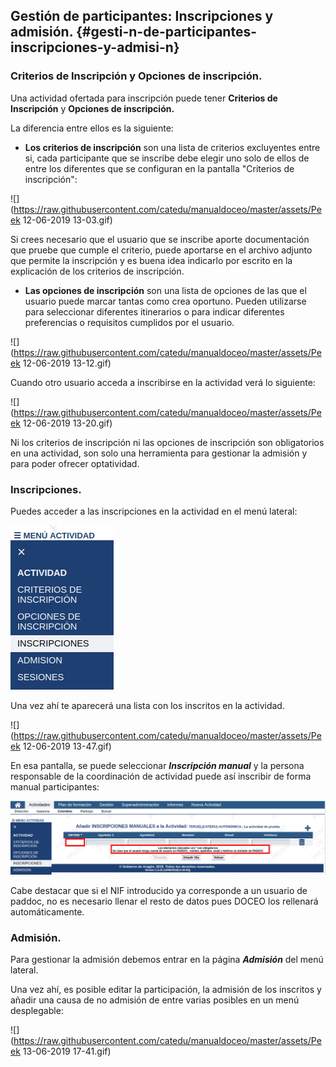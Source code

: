 ## Gestión de participantes: Inscripciones y admisión. {#gesti-n-de-participantes-inscripciones-y-admisi-n}

### Criterios de Inscripción y Opciones de inscripción.

Una actividad ofertada para inscripción puede tener **Criterios de Inscripción** y **Opciones de inscripción.**

La diferencia entre ellos es la siguiente:

* **Los criterios de inscripción** son una lista de criterios excluyentes entre si, cada participante que se inscribe debe elegir uno solo de ellos de entre los diferentes que se configuran en la pantalla "Criterios de inscripción":

![](https://raw.githubusercontent.com/catedu/manualdoceo/master/assets/Peek 12-06-2019 13-03.gif)

Si crees necesario que el usuario que se inscribe aporte documentación que pruebe que cumple el criterio, puede aportarse en el archivo adjunto que permite la inscripción y es buena idea indicarlo por escrito en la explicación de los criterios de inscripción.

* **Las opciones de inscripción** son una lista de opciones de las que el usuario puede marcar tantas como crea oportuno. Pueden utilizarse para seleccionar diferentes itinerarios o para indicar diferentes preferencias o requisitos cumplidos por el usuario.

![](https://raw.githubusercontent.com/catedu/manualdoceo/master/assets/Peek 12-06-2019 13-12.gif)

Cuando otro usuario acceda a inscribirse en la actividad verá lo siguiente:

![](https://raw.githubusercontent.com/catedu/manualdoceo/master/assets/Peek 12-06-2019 13-20.gif)

Ni los criterios de inscripción ni las opciones de inscripción son obligatorios en una actividad, son solo una herramienta para gestionar la admisión y para poder ofrecer optatividad.

### Inscripciones.    

Puedes acceder a las inscripciones en la actividad en el menú lateral:

![](https://raw.githubusercontent.com/catedu/manualdoceo/master/assets/Seleccion_727.png)

Una vez ahí te aparecerá una lista con los inscritos en la actividad.

![](https://raw.githubusercontent.com/catedu/manualdoceo/master/assets/Peek 12-06-2019 13-47.gif)

En esa pantalla, se puede seleccionar _**Inscripción manual**_ y la persona responsable de la coordinación de actividad puede así inscribir de forma manual participantes:

![](https://raw.githubusercontent.com/catedu/manualdoceo/master/assets/Seleccion_729.png)

Cabe destacar que si el NIF introducido ya corresponde a un usuario de paddoc, no es necesario llenar el resto de datos pues DOCEO los rellenará automáticamente. 

### Admisión.

Para gestionar la admisión debemos entrar en la página **_Admisión_** del menú lateral.

Una vez ahí, es posible editar la participación, la admisión de los inscritos y añadir una causa de no admisión de entre varias posibles en un menú desplegable:

![](https://raw.githubusercontent.com/catedu/manualdoceo/master/assets/Peek 13-06-2019 17-41.gif)